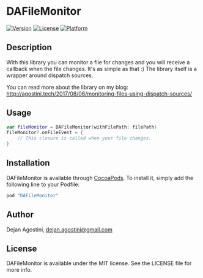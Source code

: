 # DAFileMonitor

[![Version](https://img.shields.io/cocoapods/v/DAFileMonitor.svg?style=flat)](http://cocoapods.org/pods/DAFileMonitor)
[![License](https://img.shields.io/cocoapods/l/DAFileMonitor.svg?style=flat)](http://cocoapods.org/pods/DAFileMonitor)
[![Platform](https://img.shields.io/cocoapods/p/DAFileMonitor.svg?style=flat)](http://cocoapods.org/pods/DAFileMonitor)

## Description

With this library you can monitor a file for changes and you will receive a callback when the file changes. It's as simple as that :) The library itself is a wrapper around dispatch sources.

You can read more about the library on my blog: http://agostini.tech/2017/08/06/monitoring-files-using-dispatch-sources/

## Usage

```swift
var fileMonitor = DAFileMonitor(withFilePath: filePath)
fileMonitor?.onFileEvent = {
    // This closure is called when your file changes.
}
```

## Installation

DAFileMonitor is available through [CocoaPods](http://cocoapods.org). To install
it, simply add the following line to your Podfile:

```ruby
pod "DAFileMonitor"
```

## Author

Dejan Agostini, dejan.agostini@gmail.com

## License

DAFileMonitor is available under the MIT license. See the LICENSE file for more info.
